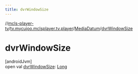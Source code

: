 ```yaml
---
title: dvrWindowSize
---
```

//[mcls-player-tv](../../../index.html)/[tv.mycujoo.mclsplayer.tv.player](../index.html)/[MediaDatum](index.html)/[dvrWindowSize](dvr-window-size.html)



# dvrWindowSize



[androidJvm]\
open val [dvrWindowSize](dvr-window-size.html): [Long](https://kotlinlang.org/api/latest/jvm/stdlib/kotlin/-long/index.html)




